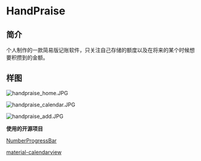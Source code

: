 # HandPraise

**简介**
-

个人制作的一款简易版记账软件，只关注自己存储的额度以及在将来的某个时候想要积攒到的金额。


**样图**
-
![handpraise_home.JPG](http://upload-images.jianshu.io/upload_images/1739458-2fb9be382a805ae3.JPG?imageMogr2/auto-orient/strip%7CimageView2/2/w/1240)

![handpraise_calendar.JPG](http://upload-images.jianshu.io/upload_images/1739458-c2d06d9acd457bf9.JPG?imageMogr2/auto-orient/strip%7CimageView2/2/w/1240)

![handpraise_add.JPG](http://upload-images.jianshu.io/upload_images/1739458-aa1359bcf64f8d8d.JPG?imageMogr2/auto-orient/strip%7CimageView2/2/w/1240)

**使用的开源项目**

[NumberProgressBar](https://github.com/daimajia/NumberProgressBar)

[material-calendarview](https://github.com/prolificinteractive/material-calendarview)

